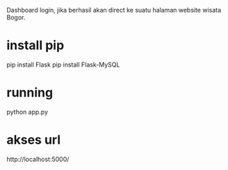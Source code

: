 Dashboard login, jika berhasil akan direct ke suatu halaman website wisata Bogor.

# install pip
pip install Flask
pip install Flask-MySQL

# running
python app.py

# akses url
http://localhost:5000/
